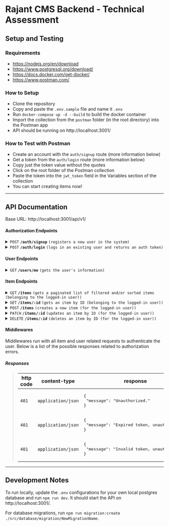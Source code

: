 # Rajant CMS Backend - Technical Assessment

## Setup and Testing

### Requirements

- https://nodejs.org/en/download
- https://www.postgresql.org/download/
- https://docs.docker.com/get-docker/
- https://www.postman.com/

### How to Setup
 
- Clone the repository
- Copy and paste the `.env.sample` file and name it `.env`
- Run `docker-compose up -d --build` to build the docker container
- Import the collection from the `postman` folder (in the root directory) into the Postman app
- API should be running on http://localhost:3001/

### How to Test with Postman

- Create an account with the `auth/signup` route (more information below)
- Get a token from the `auth/login` route (more information below)
- Copy just the token value without the quotes
- Click on the root folder of the Postman collection
- Paste the token into the `jwt_token` field in the Variables section of the collection
- You can start creating items now!

---

## API Documentation

Base URL: http://localhost:3001/api/v1/



#### Authorization Endpoints

<details>
 <summary><code>POST</code> <code><b>/auth/signup</b></code> <code>(registers a new user in the system)</code></summary>

##### Body

> | name     | type     | data type | description                                                                                                               |
> | -------- | -------- | --------- | ------------------------------------------------------------------------------------------------------------------------- |
> | username | required | string    | The username will be used to login to the user's account.                                                                 |
> | pin      | required | string    | The pin is a string containing only numbers between 4 and 6 characters. It will be used to sign in to the user's account. |

##### Responses

> | http code | content-type       | response                                                                                     |
> | --------- | ------------------ | -------------------------------------------------------------------------------------------- |
> | `201`     | `application/json` | <pre>{<br> "message": "Successfully registered user.",<br>}</pre>                            |
> | `400`     | `application/json` | <pre>{<br> "message": "Username must be unique, please try a different username."<br>}</pre> |
> | `400`     | `application/json` | <pre>{<br> "message": "Invalid request, see errors.",<br> "errors": []<br>}</pre>            |

</details>

<details>
 <summary><code>POST</code> <code><b>/auth/login</b></code> <code>(logs in an existing user and returns an auth token)</code></summary>

##### Body

> | name     | type     | data type | description                                                                                                               |
> | -------- | -------- | --------- | ------------------------------------------------------------------------------------------------------------------------- |
> | username | required | string    | The username will be used to login to the user's account.                                                                 |
> | pin      | required | string    | The pin is a string containing only numbers between 4 and 6 characters. It will be used to sign in to the user's account. |

##### Responses

> | http code | content-type       | response                                                                                     |
> | --------- | ------------------ | -------------------------------------------------------------------------------------------- |
> | `200`     | `application/json` | <pre>{<br> "token": "eyJhbGciOiJIUzI1NiIsInR5cCI6IkpXVCJ9.eyJ1c2VyVWlkIjoiOTNiMmE5Y2QtZGVlNC00MmVmLTg2OTItNWQ2NjY0MThlNTUwIiwiY3JlYXRlZEF0IjoiMjAyMy0wNS0wM1QwMToxNDoxMC42MjdaIiwiaWF0IjoxNjgzMDc2NDUwLCJleHAiOjE2ODMwNzgyNTB9.6cNbN-MaN0U2ousZtRk-iN0lk_EmMbs-e6Mz9S2OZ-Y"<br>}</pre> |
> | `400`     | `application/json` | <pre>{<br> "message": "Invalid request, see errors.",<br> "errors": []<br>}</pre>                                                                                                                                                                                                      |
> | `400`     | `application/json` | <pre>{<br> "message": "Invalid username or pin."<br>}</pre>                                                                                                                                                                                                                            |
> | `400`     | `application/json` | <pre>{<br> "message": "User account is not active."<br>}</pre>                                                                                                                                                                                                                         |

</details>



#### User Endpoints

<details>
 <summary><code>GET</code> <code><b>/users/me</b></code> <code>(gets the user's information)</code></summary>

##### Responses

> | http code | content-type       | response                                                                                                            |
> | --------- | ------------------ | ------------------------------------------------------------------------------------------------------------------- |
> | `200`     | `application/json` | <pre>{<br> "uid": "93b2a9cd-dee4-42ef-8692-5d666418e550",<br> "username": "dkrs",<br> "status": "active"<br>}</pre> |

</details>



#### Item Endpoints

<details>
 <summary><code>GET</code> <code><b>/items</b></code> <code>(gets a paginated list of filtered and/or sorted items (belonging to the logged-in user))</code></summary>

##### Query Params

> | name       | type     | data type | description                                                                            |
> | ---------- | -------- | --------- | -------------------------------------------------------------------------------------- |
> | page       | optional | number    | The page number for paginating the data. Default page: 1.                              |
> | limit      | optional | number    | The number of items desired per page. Default limit: 25.                               |
> | status     | optional | string    | Filters by the status. Valid values are 'active', 'draft', 'inactive', and 'archived'. |
> | visibility | optional | string    | Filters by the visibility. Valid values are 'public' and 'private'.                    |
> | sort       | optional | string    | Sorts by the specified fields. Example format: "createdAt:desc,title:asc".             |

##### Responses

> | http code | content-type       | response                                                                                                      |
> | --------- | ------------------ | ------------------------------------------------------------------------------------------------------------- |
> | `200`     | `application/json` | <pre>{<br> "count": 0,<br> "totalCount": 0,<br> "page": 1,<br> "perPageCount": 25,<br> "items": []<br>}</pre> |
> | `400`     | `application/json` | <pre>{<br> "message": "Invalid request, see errors.",<br> "errors": []<br>}</pre>                             |

</details>

<details>
 <summary><code>GET</code> <code><b>/items/:id</b></code> <code>(gets an item by ID (belonging to the logged-in user))</code></summary>

##### Path Params

> | name | type     | data type | description                |
> | ---- | -------- | --------- | -------------------------- |
> | id   | required | number    | The ID number of the item. |

##### Responses

> | http code | content-type       | response                                                                                     |
> | --------- | ------------------ | -------------------------------------------------------------------------------------------- |
> | `200`     | `application/json` | <pre>{<br> "id": 1,<br> "title": "Sample Title",<br> "description": "Item description goes here",<br> "status": "active",<br> "visibility": "private",<br> "createdAt": "2023-05-01T16:31:29.981Z",<br> "updatedAt": "2023-05-01T16:31:29.981Z"<br>}</pre> |
> | `404`     | `application/json` | <pre>{<br> "message": "Item not found."<br>}</pre>                                                                                                                                                                                                         |

</details>

<details>
 <summary><code>POST</code> <code><b>/items</b></code> <code>(creates a new item (for the logged-in user))</code></summary>

##### Body

> | name        | type     | data type | description                                                                             |
> | ----------- | -------- | --------- | --------------------------------------------------------------------------------------- |
> | title       | required | string    | The title of the item.                                                                  |
> | description | required | text      | The description of the item. Can be left empty but is still required.                   |
> | status      | optional | string    | The status of the item. Valid values are 'active', 'draft', 'inactive', and 'archived'. |
> | visibility  | optional | string    | The visibility of the item. Valid values are 'public' and 'private'.                    |

##### Responses

> | http code | content-type       | response                                                                          |
> | --------- | ------------------ | --------------------------------------------------------------------------------- |
> | `201`     | `application/json` | <pre>{<br> "id": 1<br>}</pre>                                                     |
> | `400`     | `application/json` | <pre>{<br> "message": "Invalid request, see errors.",<br> "errors": []<br>}</pre> |

</details>

<details>
 <summary><code>PATCH</code> <code><b>/items/:id</b></code> <code>(updates an item by ID (for the logged-in user))</code></summary>

##### Body

> | name        | type     | data type | description                                                                                     |
> | ----------- | -------- | --------- | ----------------------------------------------------------------------------------------------- |
> | title       | optional | string    | The updated title of the item.                                                                  |
> | description | optional | text      | The updated description of the item.                                                            |
> | status      | optional | string    | The updated status of the item. Valid values are 'active', 'draft', 'inactive', and 'archived'. |
> | visibility  | optional | string    | The updated visibility of the item. Valid values are 'public' and 'private'.                    |

##### Responses

> | http code | content-type       | response                                                                          |
> | --------- | ------------------ | --------------------------------------------------------------------------------- |
> | `200`     | `application/json` | <pre>{<br> "message": Successfully updated item."<br>}</pre>                      |
> | `404`     | `application/json` | <pre>{<br> "message": "Item not found."<br>}</pre>                                |
> | `400`     | `application/json` | <pre>{<br> "message": "Invalid request, see errors.",<br> "errors": []<br>}</pre> |

</details>

<details>
 <summary><code>DELETE</code> <code><b>/items/:id</b></code> <code>(deletes an item by ID (for the logged-in user))</code></summary>

##### Path Params

> | name | type     | data type | description                |
> | ---- | -------- | --------- | -------------------------- |
> | id   | required | number    | The ID number of the item. |

##### Responses

> | http code | content-type       | response                                                    |
> | --------- | ------------------ | ----------------------------------------------------------- |
> | `200`     | `application/json` | <pre>{<br> "message": Successfully delete item."<br>}</pre> |
> | `404`     | `application/json` | <pre>{<br> "message": "Item not found."<br>}</pre>          |

</details>



#### Middlewares

Middlewares run with all item and user related requests to authenticate the user. Below is a list of the possible responses related to authorization errors.

##### Responses

> | http code | content-type       | response                                                        |
> | --------- | ------------------ | --------------------------------------------------------------- |
> | `401`     | `application/json` | <pre>{<br> "message": "Unauthorized."<br>}</pre>                |
> | `401`     | `application/json` | <pre>{<br> "message": "Expired token, unauthorized."<br>}</pre> |
> | `401`     | `application/json` | <pre>{<br> "message": "Invalid token, unauthorized."<br>}</pre> |

---

## Development Notes

To run locally, update the `.env` configurations for your own local postgres database and run `npm run dev`. It should start the API on http://localhost:3001/.

For database migrations, run `npm run migration:create ./src/database/migration/NewMigrationName`.
